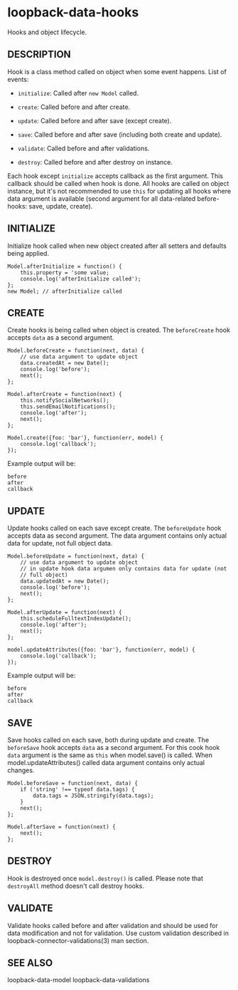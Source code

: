 # loopback-data-hooks

Hooks and object lifecycle.

## DESCRIPTION

Hook is a class method called on object when some event happens. List of events:

* `initialize`:
Called after `new Model` called.

* `create`:
Called before and after create.

* `update`:
Called before and after save (except create).

* `save`:
Called before and after save (including both create and update).

* `validate`:
Called before and after validations.

* `destroy`:
Called before and after destroy on instance.


Each hook except `initialize` accepts callback as the first argument. This callback
should be called when hook is done. All hooks are called on object instance, but it's
not recommended to use `this` for updating all hooks where data argument is
available (second argument for all data-related before-hooks: save, update,
create).

## INITIALIZE

Initialize hook called when new object created after all setters and defaults
being applied.

    Model.afterInitialize = function() {
        this.property = 'some value;
        console.log('afterInitialize called');
    };
    new Model; // afterInitialize called

## CREATE

Create hooks is being called when object is created.
The `beforeCreate` hook accepts `data` as a second argument.

    Model.beforeCreate = function(next, data) {
        // use data argument to update object
        data.createdAt = new Date();
        console.log('before');
        next();
    };

    Model.afterCreate = function(next) {
        this.notifySocialNetworks();
        this.sendEmailNotifications();
        console.log('after');
        next();
    };

    Model.create({foo: 'bar'}, function(err, model) {
        console.log('callback');
    });

Example output will be:

    before
    after
    callback

## UPDATE

Update hooks called on each save except create. 
The `beforeUpdate` hook accepts data as second argument.
The data argument contains only actual data for update, not full object data.

    Model.beforeUpdate = function(next, data) {
        // use data argument to update object
        // in update hook data argumen only contains data for update (not
        // full object)
        data.updatedAt = new Date();
        console.log('before');
        next();
    };

    Model.afterUpdate = function(next) {
        this.scheduleFulltextIndexUpdate();
        console.log('after');
        next();
    };

    model.updateAttributes({foo: 'bar'}, function(err, model) {
        console.log('callback');
    });

Example output will be:

    before
    after
    callback

## SAVE

Save hooks called on each save, both during update and create.
The `beforeSave` hook accepts `data` as a second argument. For this cook hook `data` argument is the same as `this` when model.save() is called.  When model.updateAttributes() called data argument contains only actual changes. 

    Model.beforeSave = function(next, data) {
        if ('string' !== typeof data.tags) {
            data.tags = JSON.stringify(data.tags);
        }
        next();
    };

    Model.afterSave = function(next) {
        next();
    };

## DESTROY

Hook is destroyed once `model.destroy()` is called. Please note that
`destroyAll` method doesn't call destroy hooks.

## VALIDATE

Validate hooks called before and after validation and should be used for data
modification and not for validation. Use custom validation described in
loopback-connector-validations(3) man section.

## SEE ALSO

loopback-data-model
loopback-data-validations
